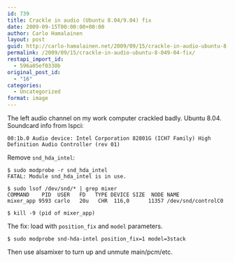 ```yaml
---
id: 739
title: Crackle in audio (Ubuntu 8.04/9.04) fix
date: 2009-09-15T00:00:00+00:00
author: Carlo Hamalainen
layout: post
guid: http://carlo-hamalainen.net/2009/09/15/crackle-in-audio-ubuntu-8-049-04-fix/
permalink: /2009/09/15/crackle-in-audio-ubuntu-8-049-04-fix/
restapi_import_id:
  - 596a05ef0330b
original_post_id:
  - "16"
categories:
  - Uncategorized
format: image
---
```

The left audio channel on my work computer crackled badly. Ubuntu 8.04. Soundcard info from lspci:

    00:1b.0 Audio device: Intel Corporation 82801G (ICH7 Family) High Definition Audio Controller (rev 01)

Remove ``snd_hda_intel``:

    $ sudo modprobe -r snd_hda_intel
    FATAL: Module snd_hda_intel is in use.

    $ sudo lsof /dev/snd/* | grep mixer
    COMMAND    PID  USER   FD   TYPE DEVICE SIZE  NODE NAME
    mixer_app 9593 carlo   20u   CHR  116,0      11357 /dev/snd/controlC0

    $ kill -9 (pid of mixer_app)

The fix: load with ``position_fix`` and ``model`` parameters.

    $ sudo modprobe snd-hda-intel position_fix=1 model=3stack

Then use alsamixer to turn up and unmute main/pcm/etc.
